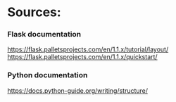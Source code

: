 # Sources:


### Flask documentation

https://flask.palletsprojects.com/en/1.1.x/tutorial/layout/
https://flask.palletsprojects.com/en/1.1.x/quickstart/


### Python documentation 
https://docs.python-guide.org/writing/structure/